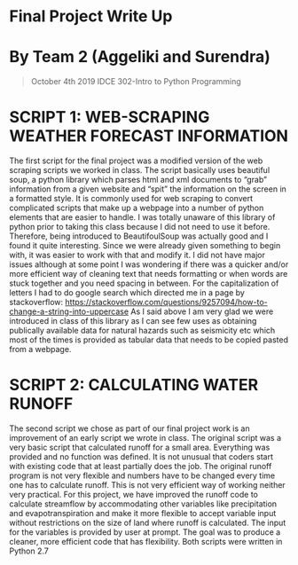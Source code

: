 # Final Project Write Up
# By Team 2 (Aggeliki and Surendra)

> October 4th 2019
> IDCE 302-Intro to Python Programming

# SCRIPT 1: WEB-SCRAPING WEATHER FORECAST INFORMATION

The first script for the final project was a modified version of the web scraping scripts we worked in class. The script basically uses beautiful soup, a python library which parses html and xml documents to “grab” information from a given website and “spit” the information on the screen in a formatted style. It is commonly used for web scraping to convert complicated scripts that make up a webpage into a number of python elements that are easier to handle.
I was totally unaware of this library of python prior to taking this class because I did not need to use it before. Therefore, being introduced to BeautifoulSoup was actually good and I found it quite interesting. Since we were already given something to begin with, it was easier to work with that and modify it. I did not have major issues although at some point I was wondering if there was a quicker and/or more efficient way of cleaning text that needs formatting or when words are stuck together and you need spacing in between. For the capitalization of letters I had to do google search which directed me in a page by stackoverflow: https://stackoverflow.com/questions/9257094/how-to-change-a-string-into-uppercase
As I said above I am very glad we were introduced in class of this library as I can see few uses as obtaining publically available data for natural hazards such as seismicity etc which most of the times is provided as tabular data that needs to be copied pasted from a webpage.

# SCRIPT 2: CALCULATING WATER RUNOFF

The second script we chose as part of our final project work is an improvement of an early script we wrote in class. The original script was a very basic script that calculated runoff for a small area. Everything was provided and no function was defined. 
It is not unusual that coders start with existing code that at least partially does the job. The original runoff program is not very flexible and numbers have to be changed every time one has to calculate runoff. This is not very efficient way of working neither very practical. For this project, we have improved the runoff code to calculate streamflow by accommodating other variables like precipitation and evapotranspiration and make it more flexible to accept variable input without restrictions on the size of land where runoff is calculated. The input for the variables is provided by user at prompt. The goal was to produce a cleaner, more efficient code that has flexibility.
Both scripts were written in Python 2.7

